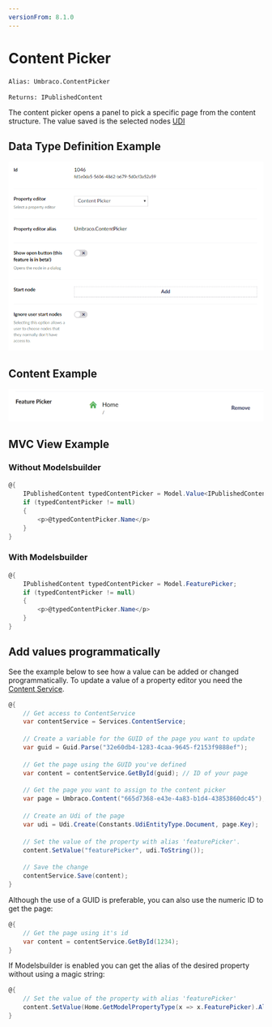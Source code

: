 ```yaml
---
versionFrom: 8.1.0
---
```


# Content Picker

`Alias: Umbraco.ContentPicker`

`Returns: IPublishedContent`

The content picker opens a panel to pick a specific page from the content structure. The value saved is the selected nodes [UDI](../../../../../Reference/Querying/UDI-identifiers/index.md "Learn more about UDI's")

## Data Type Definition Example

![Content Picker Data Type Definition](images/Content-Picker-DataType-8_1.png)

## Content Example

![Content Picker Content](images/Content-Picker-Content-v8.png)

## MVC View Example

### Without Modelsbuilder

```csharp
@{
    IPublishedContent typedContentPicker = Model.Value<IPublishedContent>("featurePicker");
    if (typedContentPicker != null)
    {
        <p>@typedContentPicker.Name</p>
    }
}
```

### With Modelsbuilder

```csharp
@{
    IPublishedContent typedContentPicker = Model.FeaturePicker;
    if (typedContentPicker != null)
    {
        <p>@typedContentPicker.Name</p>
    }
}
```

## Add values programmatically

See the example below to see how a value can be added or changed programmatically. To update a value of a property editor you need the [Content Service](../../../../../Reference/Management/Services/ContentService/index.md).

```csharp
@{
    // Get access to ContentService
    var contentService = Services.ContentService;

    // Create a variable for the GUID of the page you want to update
    var guid = Guid.Parse("32e60db4-1283-4caa-9645-f2153f9888ef");

    // Get the page using the GUID you've defined
    var content = contentService.GetById(guid); // ID of your page

    // Get the page you want to assign to the content picker 
    var page = Umbraco.Content("665d7368-e43e-4a83-b1d4-43853860dc45");
    
    // Create an Udi of the page
    var udi = Udi.Create(Constants.UdiEntityType.Document, page.Key);

    // Set the value of the property with alias 'featurePicker'. 
    content.SetValue("featurePicker", udi.ToString());

    // Save the change
    contentService.Save(content);
}
```

Although the use of a GUID is preferable, you can also use the numeric ID to get the page:

```csharp
@{
    // Get the page using it's id
    var content = contentService.GetById(1234); 
}
```

If Modelsbuilder is enabled you can get the alias of the desired property without using a magic string:

```csharp
@{
    // Set the value of the property with alias 'featurePicker'
    content.SetValue(Home.GetModelPropertyType(x => x.FeaturePicker).Alias, udi.ToString());
}
```
